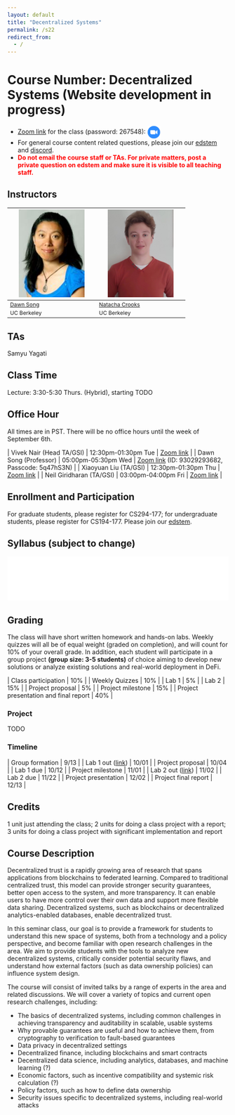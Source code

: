 ```yaml
---
layout: default
title: "Decentralized Systems"
permalink: /s22
redirect_from:
  - /
---
```


<!-- # Decentralized Systems -->

# Course Number: Decentralized Systems (Website development in progress)

- [Zoom link](https://berkeley.zoom.us/j/94039559132) for the class (password: 267548): [ <img src="/assets/meetings.png" alt="link" width="30" style="vertical-align: middle"/> ](https://berkeley.zoom.us/j/94039559132)
- For general course content related questions, please join our [edstem](https://edstem.org/us/courses/7861/discussion/) and [discord](https://discord.gg/3yFqmRjZDA). 
- <span style="color: red;"><b>Do not email the course staff or TAs. For private matters, post a private question on edstem and make sure it is visible to all teaching staff.</b></span>

## Instructors

<table style="table-layout: fixed; font-size: 88%; align: middle;">
  <thead>
    <tr>
     <th style="width: 40%;"><img style="object-fit:cover" width=150 height=200 src="/assets/dawn-berkeley.jpg" alt="Dawn Song"></th>
     <th style="width: 40%;"><img style="object-fit:cover" width=150 height=200 src="/assets/nacrooks_prof_pic.jpeg" alt="Natacha Crooks"></th>
    </tr>
  </thead>
  <tbody>
    <tr>
      <td><a href="https://people.eecs.berkeley.edu/~dawnsong/">Dawn Song</a></td>
      <td><a href="https://nacrooks.github.io/">Natacha Crooks</a></td>
    </tr>
    <tr>
      <td>UC Berkeley</td>
      <td>UC Berkeley</td>
    </tr>
  </tbody>
</table>

## TAs

Samyu Yagati

## Class Time
Lecture: 3:30-5:30 Thurs. (Hybrid), starting TODO

## Office Hour
All times are in PST. There will be no office hours until the week of September 6th.

| Vivek Nair (Head TA/GSI) | 12:30pm-01:30pm Tue | [Zoom link](https://berkeley.zoom.us/j/5176419216) |
| Dawn Song (Professor) | 05:00pm-05:30pm Wed | [Zoom link](https://berkeley.zoom.us/j/93029293682?pwd%3DOVBybGhMYVBCTEJUelNyRm5SdHZuZz09&sa=D&source=calendar&usg=AOvVaw1DYoPVsE2MYIbUQwxzojdD) (ID: 93029293682, Passcode: 5q47hS3N) |
| Xiaoyuan Liu (TA/GSI) | 12:30pm-01:30pm Thu | [Zoom link](https://berkeley.zoom.us/j/94026140944?pwd=blcxeE5DZmNHWWdDN0RxS2RpdEQvdz09) |
| Neil Giridharan (TA/GSI) | 03:00pm-04:00pm Fri | [Zoom link](https://berkeley.zoom.us/j/5432961734) |

## Enrollment and Participation
For graduate students, please register for CS294-177; for undergraduate students, please register for CS194-177. Please join our [edstem](https://edstem.org/us/courses/7861/discussion/).

## Syllabus (subject to change)

<iframe id="syllabus" src="/s22_syllabus" width="100%" height="100" frameborder=0> </iframe>

<script>
  function setIframeHeight(iframe) {
    if (iframe) {
        var iframeWin = iframe.contentWindow || iframe.contentDocument.parentWindow;
        if (iframeWin.document.body) {
            iframe.height = iframeWin.document.documentElement.scrollHeight || iframeWin.document.body.scrollHeight;
        }
    }
  };

  window.onload = function() {
      setIframeHeight(document.getElementById('syllabus'));
  };
</script>

## Grading
The class will have short written homework and hands-on labs. Weekly quizzes will all be of equal weight (graded on completion), and will count for 10% of your overall grade. In addition, each student will participate in a group project **(group size: 3-5 students)** of choice aiming to develop new solutions or analyze existing solutions and real-world deployment in DeFi. 

| Class participation | 10% |
| Weekly Quizzes | 10% |
| Lab 1 | 5% |
| Lab 2 | 15% |
| Project proposal | 5% |
| Project milestone | 15% |
| Project presentation and final report | 40% |

### Project

TODO

### Timeline

| Group formation | 9/13 |
| Lab 1 out ([link](https://forms.gle/bqAN3Rt1yGU5GUdW7)) | 10/01 |
| Project proposal | 10/04 |
| Lab 1 due | 10/12 |
| Project milestone | 11/01 |
| Lab 2 out ([link](https://github.com/KaihuaQin/defi-mooc-lab2)) | 11/02 |
| Lab 2 due | 11/22 |
| Project presentation | 12/02 |
| Project final report | 12/13 |

## Credits
1 unit just attending the class; 2 units for doing a class project with a report; 3 units for doing a class project with significant implementation and report

## Course Description

Decentralized trust is a rapidly growing area of research that spans applications from blockchains to federated learning. Compared to traditional centralized trust, this model can provide stronger security guarantees, better open access to the system, and more transparency. It can enable users to have more control over their own data and support more flexible data sharing. Decentralized systems, such as blockchains or decentralized analytics-enabled databases, enable decentralized trust.

In this seminar class, our goal is to provide a framework for students to understand this new space of systems, both from a technology and a policy perspective, and become familiar with open research challenges in the area. We aim to provide students with the tools to analyze new decentralized systems, critically consider potential security flaws, and understand how external factors (such as data ownership policies) can influence system design. 

The course will consist of invited talks by a range of experts in the area and related discussions. We will cover a variety of topics and current open research challenges, including:
<ul>
  <li>The basics of decentralized systems, including common challenges in achieving transparency and auditability in scalable, usable systems</li>
  <li>Why provable guarantees are useful and how to achieve them, from cryptography to verification to fault-based guarantees</li>
  <li>Data privacy in decentralized settings</li>
  <li>Decentralized finance, including blockchains and smart contracts</li>
  <li>Decentralized data science, including analytics, databases, and machine learning (?)</li>
  <li>Economic factors, such as incentive compatibility and systemic risk calculation (?)</li> 
  <li>Policy factors, such as how to define data ownership</li>
  <li>Security issues specific to decentralized systems, including real-world attacks</li>
</ul>
